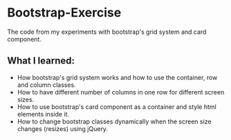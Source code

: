 # Bootstrap-Exercise

The code from my experiments with bootstrap's grid system and card component.

## What I learned:
- How bootstrap's grid system works and how to use the container, row and column classes.
- How to have different number of columns in one row for different screen sizes.
- How to use bootstrap's card component as a container and style html elements inside it.
- How to change bootstrap classes dynamically when the screen size changes (resizes) using jQuery.
